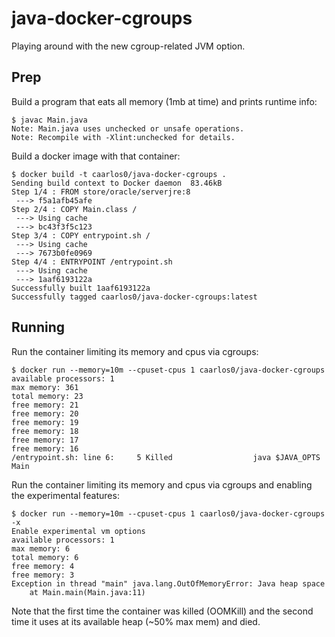 # java-docker-cgroups

Playing around with the new cgroup-related JVM option.

## Prep

Build a program that eats all memory (1mb at time) and prints runtime info:

```console
$ javac Main.java
Note: Main.java uses unchecked or unsafe operations.
Note: Recompile with -Xlint:unchecked for details.
```

Build a docker image with that container:

```console
$ docker build -t caarlos0/java-docker-cgroups .
Sending build context to Docker daemon  83.46kB
Step 1/4 : FROM store/oracle/serverjre:8
 ---> f5a1afb45afe
Step 2/4 : COPY Main.class /
 ---> Using cache
 ---> bc43f3f5c123
Step 3/4 : COPY entrypoint.sh /
 ---> Using cache
 ---> 7673b0fe0969
Step 4/4 : ENTRYPOINT /entrypoint.sh
 ---> Using cache
 ---> 1aaf6193122a
Successfully built 1aaf6193122a
Successfully tagged caarlos0/java-docker-cgroups:latest
```

## Running

Run the container limiting its memory and cpus via cgroups:

```console
$ docker run --memory=10m --cpuset-cpus 1 caarlos0/java-docker-cgroups
available processors: 1
max memory: 361
total memory: 23
free memory: 21
free memory: 20
free memory: 19
free memory: 18
free memory: 17
free memory: 16
/entrypoint.sh: line 6:     5 Killed                  java $JAVA_OPTS Main
```

Run the container limiting its memory and cpus via cgroups and enabling the
experimental features:

```console
$ docker run --memory=10m --cpuset-cpus 1 caarlos0/java-docker-cgroups -x
Enable experimental vm options
available processors: 1
max memory: 6
total memory: 6
free memory: 4
free memory: 3
Exception in thread "main" java.lang.OutOfMemoryError: Java heap space
	at Main.main(Main.java:11)
```

Note that the first time the container was killed (OOMKill) and the second time
it uses at its available heap (~50% max mem) and died.

